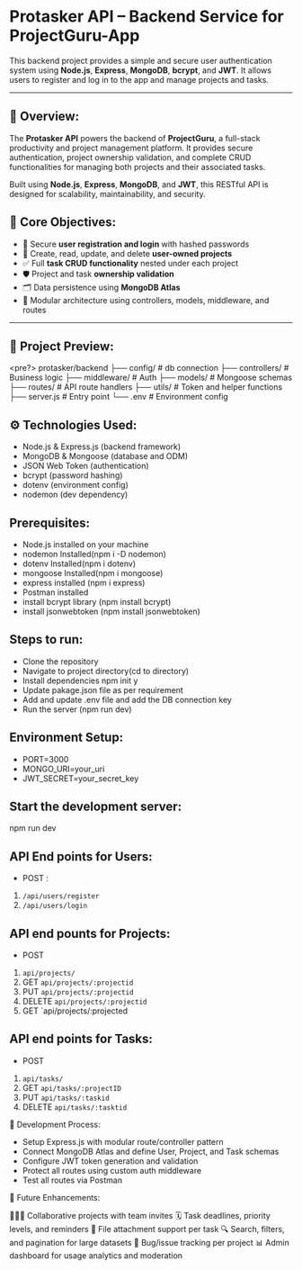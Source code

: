 # Protasker API – Backend Service for ProjectGuru-App
This backend project provides a simple and secure user authentication system using **Node.js**, **Express**, **MongoDB**, **bcrypt**, and **JWT**. It allows users to register and log in to the app and manage projects and tasks.

---

## 📌 Overview:

The **Protasker API** powers the backend of **ProjectGuru**, a full-stack productivity and project management platform. It provides secure authentication, project ownership validation, and complete CRUD functionalities for managing both projects and their associated tasks.

Built using **Node.js**, **Express**, **MongoDB**, and **JWT**, this RESTful API is designed for scalability, maintainability, and security.

## 🎯 Core Objectives:

- 🔐 Secure **user registration and login** with hashed passwords
- 📁 Create, read, update, and delete **user-owned projects**
- ✅ Full **task CRUD functionality** nested under each project
- 🛡 Project and task **ownership validation**
- 🗂 Data persistence using **MongoDB Atlas**
- 🧩 Modular architecture using controllers, models, middleware, and routes

---

## 📁 Project Preview:
<pre?>
protasker/backend
├── config/ # db connection
├── controllers/ # Business logic
├── middleware/ # Auth 
├── models/ # Mongoose schemas
├── routes/ # API route handlers
├── utils/ # Token and helper functions
├── server.js # Entry point
└── .env # Environment config </pre>

## ⚙️ Technologies Used:

- Node.js & Express.js (backend framework)
- MongoDB & Mongoose (database and ODM)
- JSON Web Token (authentication)
- bcrypt (password hashing)
- dotenv (environment config)
- nodemon (dev dependency)

## Prerequisites:

- Node.js installed on your machine  
- nodemon Installed(npm i -D nodemon)
- dotenv Installed(npm i dotenv)
- mongoose Installed(npm i mongoose)
- express installed (npm i express)
- Postman installed
- install bcrypt library (npm install bcrypt)
- install jsonwebtoken (npm install jsonwebtoken)

## Steps to run:

- Clone the repository 
- Navigate to project directory(cd to directory)
- Install dependencies npm init y 
- Update pakage.json file as per requirement
- Add and update .env file and add the DB connection key
- Run the server (npm run dev)

## Environment Setup:

- PORT=3000
- MONGO_URI=your_uri
- JWT_SECRET=your_secret_key

## Start the development server:

npm run dev

## API End points for Users:

- POST : 
1. `/api/users/register`
2. `/api/users/login`

## API end pounts for Projects:

- POST
1. `api/projects/`
2. GET
`api/projects/:projectid`
3. PUT
`api/projects/:projectid`
4. DELETE
`api/projects/:projectid`
5. GET
`api/projects/:projected

## API end points for Tasks:

- POST
1. `api/tasks/`
2. GET
`api/tasks/:projectID`
3. PUT
`api/tasks/:taskid`
4. DELETE
`api/tasks/:tasktid`

🧠 Development Process:

- Setup Express.js with modular route/controller pattern
- Connect MongoDB Atlas and define User, Project, and Task schemas
- Configure JWT token generation and validation
- Protect all routes using custom auth middleware
- Test all routes via Postman

📌 Future Enhancements:

🧑‍🤝‍🧑 Collaborative projects with team invites
🗓 Task deadlines, priority levels, and reminders
📎 File attachment support per task
🔍 Search, filters, and pagination for large datasets
🐛 Bug/issue tracking per project
📊 Admin dashboard for usage analytics and moderation
